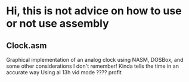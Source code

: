 # Hi, this is not advice on how to use or not use assembly


## Clock.asm

Graphical implementation of an analog clock using NASM, DOSBox, and some other considerations I don't remember!
Kinda tells the time in an accurate way
Using al 13h vid mode 
????
profit
